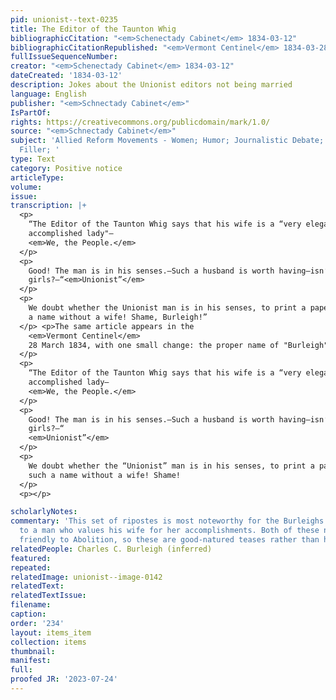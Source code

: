 ```yaml
---
pid: unionist--text-0235
title: The Editor of the Taunton Whig
bibliographicCitation: "<em>Schenectady Cabinet</em> 1834-03-12"
bibliographicCitationRepublished: "<em>Vermont Centinel</em> 1834-03-28"
fullIssueSequenceNumber: 
creator: "<em>Schenectady Cabinet</em> 1834-03-12"
dateCreated: '1834-03-12'
description: Jokes about the Unionist editors not being married
language: English
publisher: "<em>Schnectady Cabinet</em>"
IsPartOf: 
rights: https://creativecommons.org/publicdomain/mark/1.0/
source: "<em>Schnectady Cabinet</em>"
subject: 'Allied Reform Movements - Women; Humor; Journalistic Debate; Miscellaneous
  Filler; '
type: Text
category: Positive notice
articleType: 
volume: 
issue: 
transcription: |+
  <p>
    “The Editor of the Taunton Whig says that his wife is a “very elegant and
    accomplished lady"—
    <em>We, the People.</em>
  </p>
  <p>
    Good! The man is in his senses.—Such a husband is worth having—isn’t he,
    girls?—“<em>Unionist”</em>
  </p>
  <p>
    We doubt whether the Unionist man is in his senses, to print a paper with such
    a name without a wife! Shame, Burleigh!”
  </p> <p>The same article appears in the
    <em>Vermont Centinel</em>
    28 March 1834, with one small change: the proper name of "Burleigh" is eliminated.
  </p>
  <p>
    “The Editor of the Taunton Whig says that his wife is a “very elegant and
    accomplished lady—
    <em>We, the People.</em>
  </p>
  <p>
    Good! The man is in his senses.—Such a husband is worth having—isn’t he,
    girls?—“
    <em>Unionist”</em>
  </p>
  <p>
    We doubt whether the “Unionist” man is in his senses, to print a paper with
    such a name without a wife! Shame!
  </p>
  <p></p>

scholarlyNotes: 
commentary: 'This set of ripostes is most noteworthy for the Burleighs'' calling attention
  to a man who values his wife for her accomplishments. Both of these newspapers were
  friendly to Abolition, so these are good-natured teases rather than hostile attacks. '
relatedPeople: Charles C. Burleigh (inferred)
featured: 
repeated: 
relatedImage: unionist--image-0142
relatedText: 
relatedTextIssue: 
filename: 
caption: 
order: '234'
layout: items_item
collection: items
thumbnail: 
manifest: 
full: 
proofed JR: '2023-07-24'
---
```

